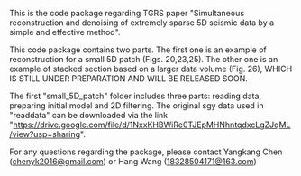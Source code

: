 This is the code package regarding TGRS paper "Simultaneous reconstruction and denoising of extremely sparse 5D seismic data by a simple and effective method".

This code package contains two parts. The first one is an example of reconstruction for a small 5D patch (Figs. 20,23,25). The other one is an example of stacked section based on a larger data volume (Fig. 26), WHICH IS STILL UNDER PREPARATION AND WILL BE RELEASED SOON.

The first "small_5D_patch" folder includes three parts: reading data, preparing initial model and 2D filtering. The original sgy data used in "readdata" can be downloaded via the link "https://drive.google.com/file/d/1NxxKHBWiRe0TJEpMHNhntqdxcLgZJqML/view?usp=sharing".

For any questions regarding the package, please contact Yangkang Chen (chenyk2016@gmail.com) or Hang Wang (18328504171@163.com)
